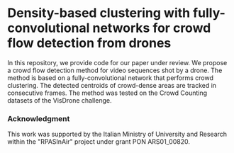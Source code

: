 # Density-based clustering with fully-convolutional networks for crowd flow detection from drones

In this repository, we provide code for our paper under review. We propose a crowd flow detection method for video sequences shot by a drone. The method is based on a fully-convolutional network that performs crowd clustering. The detected centroids of crowd-dense areas are tracked in consecutive frames. The method was tested on the Crowd Counting datasets of the VisDrone challenge.

### Acknowledgment

This work was supported by the Italian Ministry of University and Research within the "RPASInAir" project under grant PON ARS01_00820.
